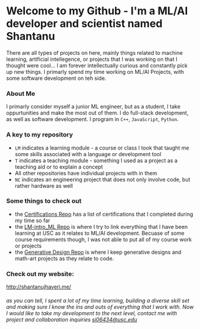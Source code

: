 # Welcome to my Github - I'm a ML/AI developer and scientist named Shantanu
There are all types of projects on here, mainly things related to machine learning, artificial intellegence, or projects that I was working on that I thought were cool... I am forever intellectually curious and constantly pick up new things. I primarly spend my time working on ML/AI Projects, with some software development on teh side. <br>
### About Me
I primarly consider myself a junior ML engineer, but as a student, I take oppurtunities and make the most out of them. I do full-stack development, as well as software development. I program in `C++`, `JavaScript`, `Python`.
### A key to my repository
- `LM` indicates a learning module -  a course or class I took that taught me some skills associated with a language or development tool
- `T` indicates a teaching module - something I used as a project as a teaching aid or to explain a concept
-  All other repositories have individual projects with in them
-  `NC` indicates an engineering project that does not only involve code, but rather hardware as well
### Some things to check out
- the [Certifications Repo](https://github.com/ShantanuJhaveri/Generative-Designs) has a list of certifications that I completed during my time so far
- the [LM-intro_ML Repo](https://github.com/ShantanuJhaveri/LM-Intro_ML) is where I try to link everything that I have been learning at USC as it relates to ML/AI development. Becuase of some course requirements though, I was not able to put all of my course work or projects
- the [Generative Design Repo](https://github.com/ShantanuJhaveri/certifications) is where I keep generative designs and math-art projects as they relate to code. 

### Check out my website:
http://shantanujhaveri.me/

###### as you can tell, I spent a lot of my time learning, building a diverse skill set and making sure I know the ins and outs of everything that I work with. Now I would like to take my development to the next level, contact me with project and collaboration inquiries sj06434@usc.edu
